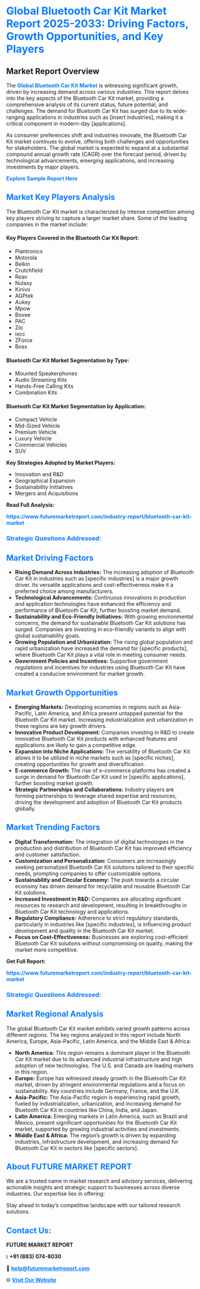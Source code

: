 <h1 style="color: #007BFF;">Global Bluetooth Car Kit Market Report 2025-2033: Driving Factors, Growth Opportunities, and Key Players</h1>

<section id="overview">
<h2>Market Report Overview</h2>
<p>The <a href="https://www.futuremarketreport.com/industry-report/bluetooth-car-kit-market" style="color: #007BFF; text-decoration: none;"><strong>Global Bluetooth Car Kit Market</strong></a> is witnessing significant growth, driven by increasing demand across various industries. This report delves into the key aspects of the Bluetooth Car Kit market, providing a comprehensive analysis of its current status, future potential, and challenges. The demand for Bluetooth Car Kit has surged due to its wide-ranging applications in industries such as [insert industries], making it a critical component in modern-day [applications].</p>
<p>As consumer preferences shift and industries innovate, the Bluetooth Car Kit market continues to evolve, offering both challenges and opportunities for stakeholders. The global market is expected to expand at a substantial compound annual growth rate (CAGR) over the forecast period, driven by technological advancements, emerging applications, and increasing investments by major players.</p>
</section>

<section id="overview">
<p><a href="https://www.futuremarketreport.com/request-sample/reportId=60462" style="color: #007BFF; text-decoration: none;"><strong>Explore Sample Report Here</strong></a></p>
</section>

<section id="key-players">
<h2 style="color: #007BFF;">Market Key Players Analysis</h2>
<p>The Bluetooth Car Kit market is characterized by intense competition among key players striving to capture a larger market share. Some of the leading companies in the market include:</p>
<h4>Key Players Covered in the Bluetooth Car Kit Report:</h4>
<ul><li>Plantronics</li><li>Motorola</li><li>Belkin</li><li>Crutchfield</li><li>Roav</li><li>Nulaxy</li><li>Kinivo</li><li>AGPtek</li><li>Aukey</li><li>Mpow</li><li>Bovee</li><li>PAC</li><li>Zio</li><li>ixcc</li><li>ZForce</li><li>Boss</li></ul>
<h4>Bluetooth Car Kit Market Segmentation by Type:</h4>
<ul><li>Mounted Speakerphones</li><li>Audio Streaming Kits</li><li>Hands-Free Calling Kits</li><li>Combination Kits</li></ul>

<h4>Bluetooth Car Kit Market Segmentation by Application:</h4>
<ul><li>Compact Vehicle</li><li>Mid-Sized Vehicle</li><li>Premium Vehicle</li><li>Luxury Vehicle</li><li>Commercial Vehicles</li><li>SUV</li></ul>
<p><strong>Key Strategies Adopted by Market Players:</strong></p>
<ul>
<li>Innovation and R&D</li>
<li>Geographical Expansion</li>
<li>Sustainability Initiatives</li>
<li>Mergers and Acquisitions</li>
</ul>
</section>

<section>
<p><strong>Read Full Analysis: </strong></p><a href="https://www.futuremarketreport.com/industry-report/bluetooth-car-kit-market" style="color: #007BFF; text-decoration: none;"><strong>https://www.futuremarketreport.com/industry-report/bluetooth-car-kit-market</strong></a>
<h3 style="color: #007BFF;">Strategic Questions Addressed:</h3>
</section>

<section id="driving-factors">
<h2 style="color: #007BFF;">Market Driving Factors</h2>
<ul>
<li><strong>Rising Demand Across Industries:</strong> The increasing adoption of Bluetooth Car Kit in industries such as [specific industries] is a major growth driver. Its versatile applications and cost-effectiveness make it a preferred choice among manufacturers.</li>
<li><strong>Technological Advancements:</strong> Continuous innovations in production and application technologies have enhanced the efficiency and performance of Bluetooth Car Kit, further boosting market demand.</li>
<li><strong>Sustainability and Eco-Friendly Initiatives:</strong> With growing environmental concerns, the demand for sustainable Bluetooth Car Kit solutions has surged. Companies are investing in eco-friendly variants to align with global sustainability goals.</li>
<li><strong>Growing Population and Urbanization:</strong> The rising global population and rapid urbanization have increased the demand for [specific products], where Bluetooth Car Kit plays a vital role in meeting consumer needs.</li>
<li><strong>Government Policies and Incentives:</strong> Supportive government regulations and incentives for industries using Bluetooth Car Kit have created a conducive environment for market growth.</li>
</ul>
</section>

<section id="growth-opportunities">
<h2 style="color: #007BFF;">Market Growth Opportunities</h2>
<ul>
<li><strong>Emerging Markets:</strong> Developing economies in regions such as Asia-Pacific, Latin America, and Africa present untapped potential for the Bluetooth Car Kit market. Increasing industrialization and urbanization in these regions are key growth drivers.</li>
<li><strong>Innovative Product Development:</strong> Companies investing in R&D to create innovative Bluetooth Car Kit products with enhanced features and applications are likely to gain a competitive edge.</li>
<li><strong>Expansion into Niche Applications:</strong> The versatility of Bluetooth Car Kit allows it to be utilized in niche markets such as [specific niches], creating opportunities for growth and diversification.</li>
<li><strong>E-commerce Growth:</strong> The rise of e-commerce platforms has created a surge in demand for Bluetooth Car Kit used in [specific applications], further boosting market growth.</li>
<li><strong>Strategic Partnerships and Collaborations:</strong> Industry players are forming partnerships to leverage shared expertise and resources, driving the development and adoption of Bluetooth Car Kit products globally.</li>
</ul>
</section>

<section id="trending-factors">
<h2 style="color: #007BFF;">Market Trending Factors</h2>
<ul>
<li><strong>Digital Transformation:</strong> The integration of digital technologies in the production and distribution of Bluetooth Car Kit has improved efficiency and customer satisfaction.</li>
<li><strong>Customization and Personalization:</strong> Consumers are increasingly seeking personalized Bluetooth Car Kit solutions tailored to their specific needs, prompting companies to offer customizable options.</li>
<li><strong>Sustainability and Circular Economy:</strong> The push towards a circular economy has driven demand for recyclable and reusable Bluetooth Car Kit solutions.</li>
<li><strong>Increased Investment in R&D:</strong> Companies are allocating significant resources to research and development, resulting in breakthroughs in Bluetooth Car Kit technology and applications.</li>
<li><strong>Regulatory Compliance:</strong> Adherence to strict regulatory standards, particularly in industries like [specific industries], is influencing product development and quality in the Bluetooth Car Kit market.</li>
<li><strong>Focus on Cost-Effectiveness:</strong> Businesses are exploring cost-efficient Bluetooth Car Kit solutions without compromising on quality, making the market more competitive.</li>
</ul>
</section>

<section>
<p><strong>Get Full Report: </strong></p><a href="https://www.futuremarketreport.com/industry-report/bluetooth-car-kit-market" style="color: #007BFF; text-decoration: none;"><strong>https://www.futuremarketreport.com/industry-report/bluetooth-car-kit-market</strong></a>
<h3 style="color: #007BFF;">Strategic Questions Addressed:</h3>
</section>


<section id="regional-analysis">
<h2 style="color: #007BFF;">Market Regional Analysis</h2>
<p>The global Bluetooth Car Kit market exhibits varied growth patterns across different regions. The key regions analyzed in this report include North America, Europe, Asia-Pacific, Latin America, and the Middle East & Africa:</p>
<ul>
<li><strong>North America:</strong> This region remains a dominant player in the Bluetooth Car Kit market due to its advanced industrial infrastructure and high adoption of new technologies. The U.S. and Canada are leading markets in this region.</li>
<li><strong>Europe:</strong> Europe has witnessed steady growth in the Bluetooth Car Kit market, driven by stringent environmental regulations and a focus on sustainability. Key countries include Germany, France, and the U.K.</li>
<li><strong>Asia-Pacific:</strong> The Asia-Pacific region is experiencing rapid growth, fueled by industrialization, urbanization, and increasing demand for Bluetooth Car Kit in countries like China, India, and Japan.</li>
<li><strong>Latin America:</strong> Emerging markets in Latin America, such as Brazil and Mexico, present significant opportunities for the Bluetooth Car Kit market, supported by growing industrial activities and investments.</li>
<li><strong>Middle East & Africa:</strong> The region’s growth is driven by expanding industries, infrastructure development, and increasing demand for Bluetooth Car Kit in sectors like [specific sectors].</li>
</ul>
</section>

<footer>
<h2 style="color: #007BFF;">About FUTURE MARKET REPORT</h2>
<p>We are a trusted name in market research and advisory services, delivering actionable insights and strategic support to businesses across diverse industries. Our expertise lies in offering:</p>

<p>Stay ahead in today’s competitive landscape with our tailored research solutions.</p>

<h2 style="color: #007BFF;">Contact Us:</h2>
<p><strong>FUTURE MARKET REPORT</strong></p>
<p>📞 <strong>+91 (883) 074-8030</strong></p>
<p>📧 <strong><a href="mailto:help@futuremarketreport.com" style="color: #007BFF;">help@futuremarketreport.com</a></strong></p>
<p>🌐 <strong><a href="https://www.futuremarketreport.com/" style="color: #007BFF;">Visit Our Website</a></strong></p>
</footer>